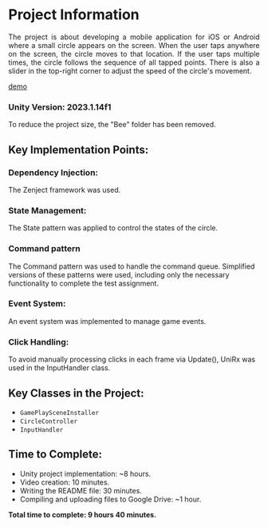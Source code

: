 # Project Information


<div align="justify">

The project is about developing a mobile application for iOS or Android where a small circle appears on the screen. When the user taps anywhere on the screen, the circle moves to that location. If the user taps multiple times, the circle follows the sequence of all tapped points. There is also a slider in the top-right corner to adjust the speed of the circle's movement.

</div>

[demo](Demo.gif)

### Unity Version: 2023.1.14f1

To reduce the project size, the "Bee" folder has been removed.

## Key Implementation Points:

### Dependency Injection:
The Zenject framework was used.

### State Management:
The State pattern was applied to control the states of the circle.

### Command pattern
The Command pattern was used to handle the command queue.
Simplified versions of these patterns were used, including only the necessary functionality to complete the test assignment.

### Event System:
An event system was implemented to manage game events.

### Click Handling:
To avoid manually processing clicks in each frame via Update(), UniRx was used in the InputHandler class.

## Key Classes in the Project:
- `GamePlaySceneInstaller`
- `CircleController`
- `InputHandler`

## Time to Complete:
- Unity project implementation: ~8 hours.
- Video creation: 10 minutes.
- Writing the README file: 30 minutes.
- Compiling and uploading files to Google Drive: ~1 hour.

**Total time to complete: 9 hours 40 minutes.**
